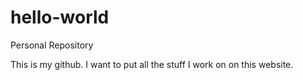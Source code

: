 # hello-world
Personal Repository

This is my github. I want to put all the stuff I work on on this website.
